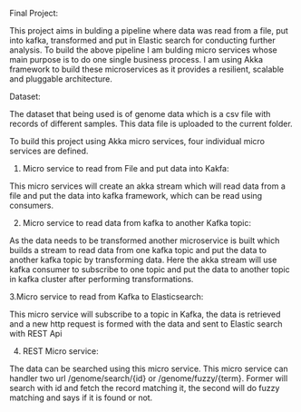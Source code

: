 Final Project:

This project aims in bulding a pipeline where data was read from a file, put into kafka, transformed and put in Elastic search for conducting further analysis. To build the above pipeline I am bulding micro services whose main purpose is to do one single business process. I am using Akka framework to build these microservices as it provides a resilient, scalable and pluggable architecture.

Dataset:

The dataset that being used is of genome data which is a csv file with records of different samples. This data file is uploaded to the current folder.

To build this project using Akka micro services, four individual micro services are defined.

1. Micro service to read from File and put data into Kakfa:
	
This micro services will create an akka stream which will read data from a file and put the data into kafka framework, which can be read using consumers. 

2. Micro service to read data from kafka to another Kafka topic:

As the data needs to be transformed another microservice is built which builds a stream to read data from one kafka topic and put the data to another kafka topic by transforming data. Here the akka stream will use kafka consumer to subscribe to one topic and put the data to another topic in kafka cluster after performing transformations.

3.Micro service to read from Kafka to Elasticsearch:

This micro service will subscribe to a topic in Kafka, the data is retrieved and a new http request is formed with the data and sent to Elastic search with REST Api

4. REST Micro service:

The data can be searched using this micro service. This micro service can handler two url /genome/search/{id} or /genome/fuzzy/{term}. Former will search with id and fetch the record matching it, the second will do fuzzy matching and says if it is found or not.

